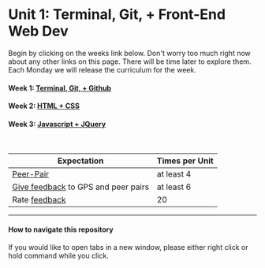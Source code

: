 # Unit 1: Terminal, Git, + Front-End Web Dev

Begin by clicking on the weeks link below. Don't worry too much right now about any other links on this page. There will be time later to explore them. Each Monday we will release the curriculum for the week.  

#### Week 1: [Terminal, Git, + Github](./week_1/README.md)
#### Week 2: [HTML + CSS](./week_2/README.md)
#### Week 3: [Javascript + JQuery](./week_3/README.md)   
<br>  
  
Expectation | Times per Unit |
------------|----------|
[Peer-Pair](https://github.com/dev-academy-phase0/phase-0-handbook/blob/master/peer-pairing-sessions.md) | at least 4
[Give feedback](https://socrates.devbootcamp.com/feedback/new) to GPS and peer pairs | at least 6
Rate [feedback](https://socrates.devbootcamp.com/feedback) | 20
------------  

#### How to navigate this repository
If you would like to open tabs in a new window, please either right click or hold command while you click.


